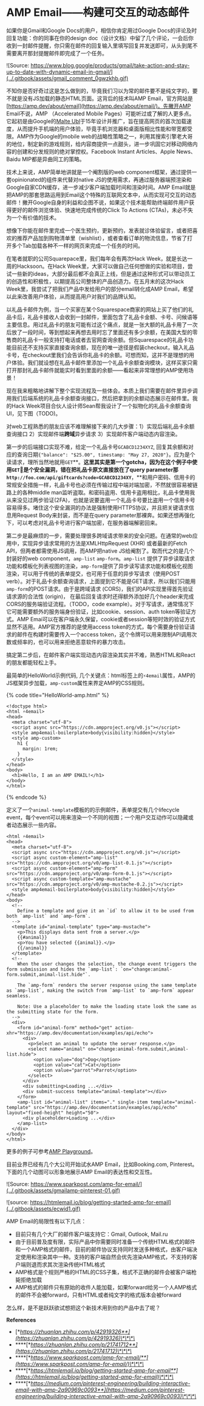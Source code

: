 # AMP Email——构建可交互的动态邮件

如果你是Gmail和Google Docs的用户，相信你肯定用过Google Docs的评论及时回复功能：你的同事在你的design doc（设计文档）中留了几个评论，一会后你收到一封邮件提醒，你只需在邮件的回复输入里填写回复并发送即可，从头到尾不需要离开那封提醒邮件即完成了一个任务。

![Source: https://www.blog.google/products/gmail/take-action-and-stay-up-to-date-with-dynamic-email-in-gmail/](../.gitbook/assets/gmail_comment_0gwzkhb.gif)

不知你是否好奇过这是怎么做到的，毕竟我们习以为常的邮件要不是纯文字的，要不就是没有JS加载的静态HTML页面。这背后的技术叫AMP Email，官方网站是[https://amp.dev/about/email](https://amp.dev/about/email/)。先撇开AMP Email不说，AMP （Accelerated Mobile Pages）可能听过或了解的人更多点。它起初是由Google的[Malte Ubl](https://www.linkedin.com/in/malteubl)于15年设计并推广，旨在提高网页的首次加载速度，从而提升手机端的用户体验，毕竟手机浏览器和桌面版相比性能和带宽都受限。AMP作为Google的mobile web的战略性策略之一，利用其搜索引擎老大哥的地位，制定新的游戏规则，给内容商提供一点甜头，进一步巩固它对移动网络内容的创建和分发规则的绝对掌控权。Facebook Instant Articles、Apple News、Baidu MIP都是异曲同工的策略。

技术上来说，AMP简单地讲就是一个阉割版的web component框架，通过提供一套opinionated的组件来代替对native JS的使用需求，再通过服务器端预渲染和Google自家CDN缓存，进一步减少客户端加载时间和渲染时间。AMP Email就是把AMP的那套思路运用到Email这个特殊的互联网文本中，从而实现可交互的动态邮件！撇开Google自身的利益和企图不说，如果这个技术能帮助终端邮件用户获得更好的邮件浏览体验、快速地完成传统的Click To Actions \(CTAs\)，未必不失为一个有价值的技术。

想像下你能在邮件里完成一个医生预约，更新预约，发表就诊体验留言，或者把喜欢的推荐产品加到购物清单里（wishlist），或者查看订单的物流信息，节省了打开多个Tab加载各种不一样的网页来完成一个任务的时间。

在笔者就职的公司Squarepace里，我们每年会有两次Hack Week，就是长达一周的Hacksoon。在Hack Week里，大家可以做自己任何想做的实验和项目，尝试一些新的ideas，大部分最后都不会真正上线，但是通过这种形式可以带动员工的创造性和积极性，以期提高公司整体的产品创造力。在五月末的这次Hack Week里，我尝试了把我们产品中发给用户的部分email转化成AMP Email，希望以此来改善用户体验，从而提高用户对我们的品牌认知。

以礼品卡邮件为例，当一个买家在某个Squarespace商家的网站上买了他们的礼品卡后，礼品卡接收人会收到一封邮件，里面包含了礼品卡金额、卡号、问候语等主要信息。用过礼品卡的朋友可能有过这个痛点，就是一张大额的礼品卡用了一次后放了一段时间，等到想起来再想去用时忘了里面还有多少余额，在美国大型的零售商的礼品卡一般支持打电话或者去官网查询余额。但Squarespace的礼品卡功能目前还不支持买家直接查询余额，现在的唯一途径是假装checkout，输入礼品卡号，在checkout里我们会告诉你礼品卡的余额。可想而知，这并不是理想的用户体验。我们就设想在礼品卡邮件里添加一个礼品卡余额查询模块，这样买家只需打开那封礼品卡邮件就能实时看到里面的余额——看起来非常理想的AMP使用场景！

现在我来粗略地讲解下整个实现流程及一些体会。本质上我们需要在邮件里异步调用我们后端系统的礼品卡余额查询接口，然后把拿到的余额动态展示在邮件里。我的Hack Week项目合伙人设计师Sean帮我设计了一个拟物化的礼品卡余额查询UI，见下图（TODO\)。

对web工程熟悉的朋友应该不难理解接下来的几大步骤：1）实现后端礼品卡余额查询接口 2）实现邮件端**跨域**异步请求 3）实现邮件客户端动态内容渲染。

第一步的后端接口实现不难，给定一个礼品卡号`GCABCD1234XYZ`, 回复其余额和对应的查询日期`{"balance": "$25.00", timestamp: "May 27, 2020"}`。应为是个读请求，理所当然地就用`GET`**。**这里其实是第一个gotcha，因为在这个例子中使用`GET`是个安全漏洞，错在把礼品卡原文直接放在了query parameter那`http://foo.com/api/giftcards?code=GCABCD1234XY`**，**和用户密码、信用卡的常规安全措施一样，礼品卡号也必须在传输过程中端对端加密，不然就很容易被链路上的各种middle man监听盗取。和密码盗用、信用卡盗用相比，礼品卡使用我从来没见过两步验证\(2FA\)，也就是说要盗用一个礼品卡号要比盗用一个信用卡号容易得多。堵住这个安全漏洞的办法是强制使用HTTPS协议，并且把关键请求信息用Request Body来封装，而不是在query parameter那裸奔。如果还想再强化下，可以考虑对礼品卡号进行客户端加密，在服务器端解密回来。

第二步是最麻烦的一步，需要处理很多跨域请求带来的安全问题。在通常的web应用中，实现异步请求常用的方法是XMLHttpRequest \(XHR\) 或者最新的Fetch API，但两者都需使用JS调用，而AMP把native JS给阉割了。取而代之的是几个封装好的web component，`amp-list` `amp-form`。`amp-list` 提供了异步读取请求功能和模板化列表视图的渲染，`amp-form`提供了异步读写请求功能和模板化视图渲染，可以用于传统的表单提交，也可用于任意的异步写请求（使用POST verb）。对于礼品卡余额查询请求，上面提到它不能是GET请求，所以我们只能用`amp-form`的POST请求。由于是跨域请求 \(CORS\)，我们的API实现里得首先验证请求源的合法性 \(origin\)， 在最后回复请求时还得额外添加好几个header来完成CORS的服务端验证流程。（TODO，code example）。对于写请求，通常情况下它可能需要额外的服务端身份验证，比如cookie、session、auth token等验证方式。AMP Emai可以在客户端永久保留，cookie或者session等短时效的验证方式显然不适用。AMP官方推荐的是使用access token的方式，每个需要身份验证请求的邮件在构建时需要传入一个access token，这个令牌可以用来限制API调用次数或频率的，也可以用来拒绝恶意软件的暴力攻击。

搞定第二步后，在邮件客户端实现动态内容渲染其实并不难，熟悉HTML和React的朋友都能轻松上手。

最简单的HelloWorld示例代码, 几个关键点：html标签上的`⚡4email`属性，AMP的JS框架异步加载，`amp-custom`属性来界定AMP的CSS规则。

{% code title="HelloWorld-amp.html" %}
```markup
<!doctype html>
<html ⚡4email>
<head>
  <meta charset="utf-8">
  <script async src="https://cdn.ampproject.org/v0.js"></script>
  <style amp4email-boilerplate>body{visibility:hidden}</style>
  <style amp-custom>
    h1 {
      margin: 1rem;
    }
  </style>
</head>
<body>
  <h1>Hello, I am an AMP EMAIL!</h1>
</body>
</html>
```
{% endcode %}

定义了一个`animal-template`模板的的示例邮件，表单提交有几个lifecycle event，每个event可以用来渲染一个不同的视图；一个用户交互动作可以隐藏或者动态展示一些内容。

```markup
<html ⚡4email>
<head>
  <meta charset="utf-8">
  <script async src="https://cdn.ampproject.org/v0.js"></script>
  <script async custom-element="amp-list" src="https://cdn.ampproject.org/v0/amp-list-0.1.js"></script>
  <script async custom-element="amp-form" src="https://cdn.ampproject.org/v0/amp-form-0.1.js"></script>
  <script async custom-template="amp-mustache" src="https://cdn.ampproject.org/v0/amp-mustache-0.2.js"></script>
  <style amp4email-boilerplate>body{visibility:hidden}</style>
</head>
<body>
  <!--
    Define a template and give it an `id` to allow it to be used from both `amp-list` and `amp-form`.
  -->
  <template id="animal-template" type="amp-mustache">
    <p>This displays data sent from a server.</p>
    {{#animal}}
    <p>You have selected {{animal}}.</p>
    {{/animal}}
  </template>
  <!--
    When the user changes the selection, the change event triggers the form submission and hides the `amp-list`: `on="change:animal-form.submit,animal-list.hide"`.

    The `amp-form` renders the server response using the same template as `amp-list`, making the switch from `amp-list` to `amp-form` appear seamless.

    Note: Use a placeholder to make the loading state look the same as the submitting state for the form.
  -->
  <div>
    <form id="animal-form" method="get" action-xhr="https://amp.dev/documentation/examples/api/echo">
      <div>
        <p>Select an animal to update the server response.</p>
        <select name="animal" on="change:animal-form.submit,animal-list.hide">
          <option value="dog">Dog</option>
          <option value="cat">Cat</option>
          <option value="parrot">Parrot</option>
        </select>
      </div>
      <div submitting>Loading ...</div>
      <div submit-success template="animal-template"></div>
    </form>
    <amp-list id="animal-list" items="." single-item template="animal-template" src="https://amp.dev/documentation/examples/api/echo" layout="fixed-height" height="50">
      <div placeholder>Loading ...</div>
    </amp-list>
  </div>
</body>
</html>
```

更多的例子可参考[AMP Playground](https://playground.amp.dev/?runtime=amp4email)。

目前业界已经有几个大公司开始试水AMP Email，比如Booking.com, Pinterest。下面的几个动图可以形象地展示AMP Email的表达性和交互性。

![Source: https://www.sparkpost.com/amp-for-email/](../.gitbook/assets/gmailamp-pinterest-01.gif)

![source: https://htmlemail.io/blog/getting-started-amp-for-email](../.gitbook/assets/ecwid1.gif)

AMP Email的局限性有以下几点：

* 目前只有几个大厂的邮件客户端支持它：Gmail, Outlook, Mail.ru
* 由于目前普及度有限，实际产品中你需要同时准备一个传统HTML格式的邮件和一个AMP格式的邮件，目前的邮件协议支持同时发送多种格式，由客户端决定使用和渲染其中一种。支持的客户端自然会优先渲染AMP格式，不支持的客户端则退而求其次渲染传统HTML格式
* AMP格式是个规则严格的HTML的CSS子集，格式不正确的邮件会被客户端枪毙拒绝加载
* AMP格式的邮件只有原始的收件人能加载，如果forward给另一个人AMP格式的邮件不会被forward，只有HTML或者纯文字的格式版本会被forward

怎么样，是不是跃跃欲试想把这个新技术用到你的产品中去了呢？

**References**

* [**https://zhuanlan.zhihu.com/p/42919326**](https://zhuanlan.zhihu.com/p/42919326)\*\*\*\*
* \*\*\*\*[**https://zhuanlan.zhihu.com/p/21741712**](https://zhuanlan.zhihu.com/p/21741712)\*\*\*\*
* \*\*\*\*[**https://www.sparkpost.com/amp-for-email/**](https://www.sparkpost.com/amp-for-email/)\*\*\*\*
* \*\*\*\*[**https://htmlemail.io/blog/getting-started-amp-for-email**](https://htmlemail.io/blog/getting-started-amp-for-email)\*\*\*\*
* \*\*\*\*[**https://medium.com/pinterest-engineering/building-interactive-email-with-amp-2a90969c0093**](https://medium.com/pinterest-engineering/building-interactive-email-with-amp-2a90969c0093)\*\*\*\*

